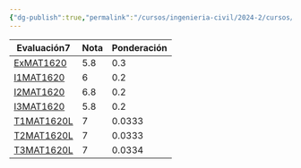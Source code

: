 ```yaml
---
{"dg-publish":true,"permalink":"/cursos/ingenieria-civil/2024-2/cursos/mat-1620/"}
---
```



<div><table class="dataview table-view-table"><thead class="table-view-thead"><tr class="table-view-tr-header"><th class="table-view-th"><span>Evaluación</span><span class="dataview small-text">7</span></th><th class="table-view-th"><span>Nota</span></th><th class="table-view-th"><span>Ponderación</span></th></tr></thead><tbody class="table-view-tbody"><tr><td><span><a data-tooltip-position="top" aria-label="Cursos/Ingeniería Civil/2024-2/Evaluaciones/Cálculo II/ExMAT1620.md" data-href="Cursos/Ingeniería Civil/2024-2/Evaluaciones/Cálculo II/ExMAT1620.md" href="Cursos/Ingeniería Civil/2024-2/Evaluaciones/Cálculo II/ExMAT1620.md" class="original-internal-link" target="_blank" rel="noopener nofollow" style="display: none;">ExMAT1620</a><a data-tooltip-position="top" aria-label="Cursos/Ingeniería Civil/2024-2/Evaluaciones/Cálculo II/ExMAT1620.md" data-href="Cursos/Ingeniería Civil/2024-2/Evaluaciones/Cálculo II/ExMAT1620.md" href="Cursos/Ingeniería Civil/2024-2/Evaluaciones/Cálculo II/ExMAT1620.md" class="internal-link mathLink-internal-link" target="_blank" rel="noopener nofollow">ExMAT1620</a></span></td><td>5.8</td><td><span>0.3</span></td></tr><tr><td><span><a data-tooltip-position="top" aria-label="Cursos/Ingeniería Civil/2024-2/Evaluaciones/Cálculo II/I1MAT1620.md" data-href="Cursos/Ingeniería Civil/2024-2/Evaluaciones/Cálculo II/I1MAT1620.md" href="Cursos/Ingeniería Civil/2024-2/Evaluaciones/Cálculo II/I1MAT1620.md" class="original-internal-link" target="_blank" rel="noopener nofollow" style="display: none;">I1MAT1620</a><a data-tooltip-position="top" aria-label="Cursos/Ingeniería Civil/2024-2/Evaluaciones/Cálculo II/I1MAT1620.md" data-href="Cursos/Ingeniería Civil/2024-2/Evaluaciones/Cálculo II/I1MAT1620.md" href="Cursos/Ingeniería Civil/2024-2/Evaluaciones/Cálculo II/I1MAT1620.md" class="internal-link mathLink-internal-link" target="_blank" rel="noopener nofollow">I1MAT1620</a></span></td><td>6</td><td><span>0.2</span></td></tr><tr><td><span><a data-tooltip-position="top" aria-label="Cursos/Ingeniería Civil/2024-2/Evaluaciones/Cálculo II/I2MAT1620.md" data-href="Cursos/Ingeniería Civil/2024-2/Evaluaciones/Cálculo II/I2MAT1620.md" href="Cursos/Ingeniería Civil/2024-2/Evaluaciones/Cálculo II/I2MAT1620.md" class="original-internal-link" target="_blank" rel="noopener nofollow" style="display: none;">I2MAT1620</a><a data-tooltip-position="top" aria-label="Cursos/Ingeniería Civil/2024-2/Evaluaciones/Cálculo II/I2MAT1620.md" data-href="Cursos/Ingeniería Civil/2024-2/Evaluaciones/Cálculo II/I2MAT1620.md" href="Cursos/Ingeniería Civil/2024-2/Evaluaciones/Cálculo II/I2MAT1620.md" class="internal-link mathLink-internal-link" target="_blank" rel="noopener nofollow">I2MAT1620</a></span></td><td>6.8</td><td><span>0.2</span></td></tr><tr><td><span><a data-tooltip-position="top" aria-label="Cursos/Ingeniería Civil/2024-2/Evaluaciones/Cálculo II/I3MAT1620.md" data-href="Cursos/Ingeniería Civil/2024-2/Evaluaciones/Cálculo II/I3MAT1620.md" href="Cursos/Ingeniería Civil/2024-2/Evaluaciones/Cálculo II/I3MAT1620.md" class="original-internal-link" target="_blank" rel="noopener nofollow" style="display: none;">I3MAT1620</a><a data-tooltip-position="top" aria-label="Cursos/Ingeniería Civil/2024-2/Evaluaciones/Cálculo II/I3MAT1620.md" data-href="Cursos/Ingeniería Civil/2024-2/Evaluaciones/Cálculo II/I3MAT1620.md" href="Cursos/Ingeniería Civil/2024-2/Evaluaciones/Cálculo II/I3MAT1620.md" class="internal-link mathLink-internal-link" target="_blank" rel="noopener nofollow">I3MAT1620</a></span></td><td>5.8</td><td><span>0.2</span></td></tr><tr><td><span><a data-tooltip-position="top" aria-label="Cursos/Ingeniería Civil/2024-2/Evaluaciones/Cálculo II/T1MAT1620L.md" data-href="Cursos/Ingeniería Civil/2024-2/Evaluaciones/Cálculo II/T1MAT1620L.md" href="Cursos/Ingeniería Civil/2024-2/Evaluaciones/Cálculo II/T1MAT1620L.md" class="original-internal-link" target="_blank" rel="noopener nofollow" style="display: none;">T1MAT1620L</a><a data-tooltip-position="top" aria-label="Cursos/Ingeniería Civil/2024-2/Evaluaciones/Cálculo II/T1MAT1620L.md" data-href="Cursos/Ingeniería Civil/2024-2/Evaluaciones/Cálculo II/T1MAT1620L.md" href="Cursos/Ingeniería Civil/2024-2/Evaluaciones/Cálculo II/T1MAT1620L.md" class="internal-link mathLink-internal-link" target="_blank" rel="noopener nofollow">T1MAT1620L</a></span></td><td>7</td><td><span>0.0333</span></td></tr><tr><td><span><a data-tooltip-position="top" aria-label="Cursos/Ingeniería Civil/2024-2/Evaluaciones/Cálculo II/T2MAT1620L.md" data-href="Cursos/Ingeniería Civil/2024-2/Evaluaciones/Cálculo II/T2MAT1620L.md" href="Cursos/Ingeniería Civil/2024-2/Evaluaciones/Cálculo II/T2MAT1620L.md" class="original-internal-link" target="_blank" rel="noopener nofollow" style="display: none;">T2MAT1620L</a><a data-tooltip-position="top" aria-label="Cursos/Ingeniería Civil/2024-2/Evaluaciones/Cálculo II/T2MAT1620L.md" data-href="Cursos/Ingeniería Civil/2024-2/Evaluaciones/Cálculo II/T2MAT1620L.md" href="Cursos/Ingeniería Civil/2024-2/Evaluaciones/Cálculo II/T2MAT1620L.md" class="internal-link mathLink-internal-link" target="_blank" rel="noopener nofollow">T2MAT1620L</a></span></td><td>7</td><td><span>0.0333</span></td></tr><tr><td><span><a data-tooltip-position="top" aria-label="Cursos/Ingeniería Civil/2024-2/Evaluaciones/Cálculo II/T3MAT1620L.md" data-href="Cursos/Ingeniería Civil/2024-2/Evaluaciones/Cálculo II/T3MAT1620L.md" href="Cursos/Ingeniería Civil/2024-2/Evaluaciones/Cálculo II/T3MAT1620L.md" class="original-internal-link" target="_blank" rel="noopener nofollow" style="display: none;">T3MAT1620L</a><a data-tooltip-position="top" aria-label="Cursos/Ingeniería Civil/2024-2/Evaluaciones/Cálculo II/T3MAT1620L.md" data-href="Cursos/Ingeniería Civil/2024-2/Evaluaciones/Cálculo II/T3MAT1620L.md" href="Cursos/Ingeniería Civil/2024-2/Evaluaciones/Cálculo II/T3MAT1620L.md" class="internal-link mathLink-internal-link" target="_blank" rel="noopener nofollow">T3MAT1620L</a></span></td><td>7</td><td><span>0.0334</span></td></tr></tbody></table></div><p><span><span class="math math-inline is-loaded"><mjx-container class="MathJax" jax="CHTML"><mjx-math class="MJX-TEX"><mjx-mstyle size="Lg"><mjx-texatom texclass="ORD"><mjx-mtext class="mjx-n"><mjx-c class="mjx-c4E"></mjx-c><mjx-c class="mjx-c46"></mjx-c><mjx-c class="mjx-c43"></mjx-c></mjx-mtext><mjx-mo class="mjx-n" space="4"><mjx-c class="mjx-c3D"></mjx-c></mjx-mo><mjx-mn class="mjx-n" space="4"><mjx-c class="mjx-c36"></mjx-c><mjx-c class="mjx-c2E"></mjx-c><mjx-c class="mjx-c32"></mjx-c></mjx-mn></mjx-texatom></mjx-mstyle></mjx-math></mjx-container></span></span></p>
